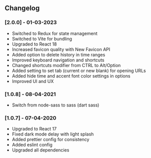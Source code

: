 ## Changelog

### [2.0.0] - 01-03-2023
- Switched to Redux for state management
- Switched to Vite for bundling
- Upgraded to React 18
- Increased favicon quality with New Favicon API
- Added option to delete history in time ranges
- Improved keyboard navigation and shortcuts
- Changed shortcuts modifier from CTRL to Alt/Option
- Added setting to set tab (current or new blank) for opening URLs
- Added hide time and accent font color settings in options
- Improved UI and UX

### [1.0.8] - 08-04-2021
- Switch from node-sass to sass (dart sass)

### [1.0.7] - 07-04-2020

- Upgraded to React 17
- Fixed dark mode delay with light splash
- Added prettier config for consistency
- Added eslint config
- Upgraded all dependencies